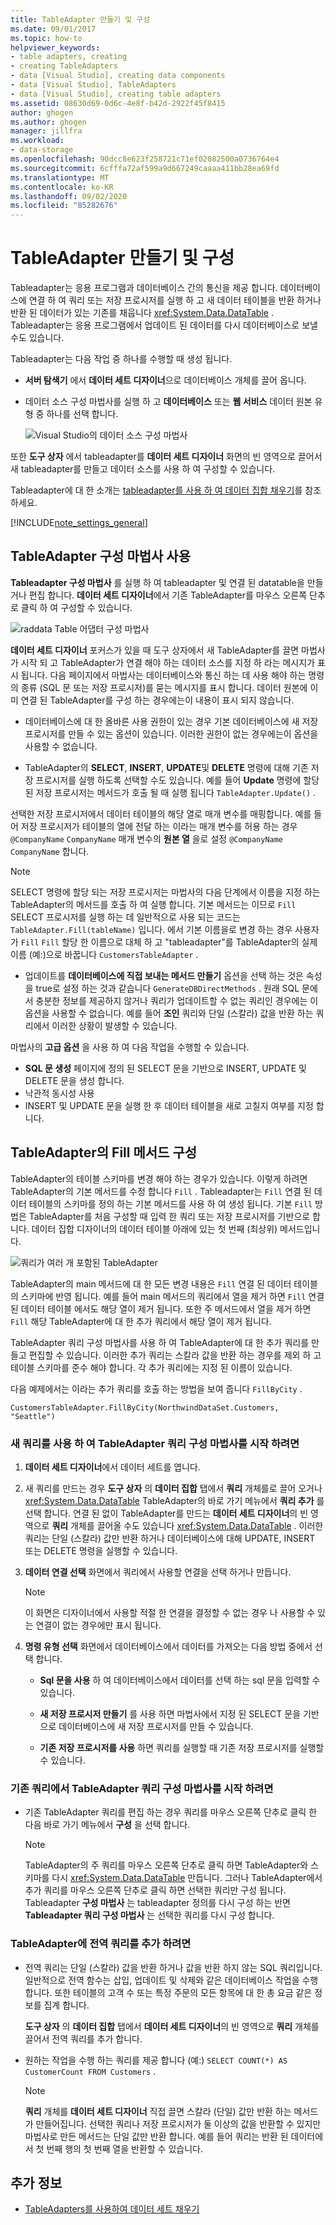 ```yaml
---
title: TableAdapter 만들기 및 구성
ms.date: 09/01/2017
ms.topic: how-to
helpviewer_keywords:
- table adapters, creating
- creating TableAdapters
- data [Visual Studio], creating data components
- data [Visual Studio], TableAdapters
- data [Visual Studio], creating table adapters
ms.assetid: 08630d69-0d6c-4e8f-b42d-2922f45f8415
author: ghogen
ms.author: ghogen
manager: jillfra
ms.workload:
- data-storage
ms.openlocfilehash: 90dcc8e623f258721c71ef02082500a0736764e4
ms.sourcegitcommit: 6cfffa72af599a9d667249caaaa411bb28ea69fd
ms.translationtype: MT
ms.contentlocale: ko-KR
ms.lasthandoff: 09/02/2020
ms.locfileid: "85282676"
---
```

# <a name="create-and-configure-tableadapters"></a>TableAdapter 만들기 및 구성

Tableadapter는 응용 프로그램과 데이터베이스 간의 통신을 제공 합니다. 데이터베이스에 연결 하 여 쿼리 또는 저장 프로시저를 실행 하 고 새 데이터 테이블을 반환 하거나 반환 된 데이터가 있는 기존를 채웁니다 <xref:System.Data.DataTable> . Tableadapter는 응용 프로그램에서 업데이트 된 데이터를 다시 데이터베이스로 보낼 수도 있습니다.

Tableadapter는 다음 작업 중 하나를 수행할 때 생성 됩니다.

- **서버 탐색기** 에서 **데이터 세트 디자이너**으로 데이터베이스 개체를 끌어 옵니다.

- 데이터 소스 구성 마법사를 실행 하 고 **데이터베이스** 또는 **웹 서비스** 데이터 원본 유형 중 하나를 선택 합니다.

   ![Visual Studio의 데이터 소스 구성 마법사](media/data-source-configuration-wizard.png)

또한 **도구 상자** 에서 tableadapter를 **데이터 세트 디자이너** 화면의 빈 영역으로 끌어서 새 tableadapter를 만들고 데이터 소스를 사용 하 여 구성할 수 있습니다.

Tableadapter에 대 한 소개는 [tableadapter를 사용 하 여 데이터 집합 채우기](../data-tools/fill-datasets-by-using-tableadapters.md)를 참조 하세요.

[!INCLUDE[note_settings_general](../data-tools/includes/note_settings_general_md.md)]

## <a name="use-the-tableadapter-configuration-wizard"></a>TableAdapter 구성 마법사 사용

**Tableadapter 구성 마법사** 를 실행 하 여 tableadapter 및 연결 된 datatable을 만들거나 편집 합니다. **데이터 세트 디자이너**에서 기존 TableAdapter를 마우스 오른쪽 단추로 클릭 하 여 구성할 수 있습니다.

![raddata Table 어댑터 구성 마법사](../data-tools/media/raddata-table-adapter-configuration-wizard.png)

**데이터 세트 디자이너** 포커스가 있을 때 도구 상자에서 새 TableAdapter를 끌면 마법사가 시작 되 고 TableAdapter가 연결 해야 하는 데이터 소스를 지정 하 라는 메시지가 표시 됩니다. 다음 페이지에서 마법사는 데이터베이스와 통신 하는 데 사용 해야 하는 명령의 종류 (SQL 문 또는 저장 프로시저)를 묻는 메시지를 표시 합니다. 데이터 원본에 이미 연결 된 TableAdapter를 구성 하는 경우에는이 내용이 표시 되지 않습니다.

- 데이터베이스에 대 한 올바른 사용 권한이 있는 경우 기본 데이터베이스에 새 저장 프로시저를 만들 수 있는 옵션이 있습니다. 이러한 권한이 없는 경우에는이 옵션을 사용할 수 없습니다.

- TableAdapter의 **SELECT**, **INSERT**, **UPDATE**및 **DELETE** 명령에 대해 기존 저장 프로시저를 실행 하도록 선택할 수도 있습니다. 예를 들어 **Update** 명령에 할당 된 저장 프로시저는 메서드가 호출 될 때 실행 됩니다 `TableAdapter.Update()` .

선택한 저장 프로시저에서 데이터 테이블의 해당 열로 매개 변수를 매핑합니다. 예를 들어 저장 프로시저가 테이블의 열에 전달 하는 이라는 매개 변수를 허용 하는 경우 `@CompanyName` `CompanyName` 매개 변수의 **원본 열** 을로 설정 `@CompanyName` `CompanyName` 합니다.

> [!NOTE]
> SELECT 명령에 할당 되는 저장 프로시저는 마법사의 다음 단계에서 이름을 지정 하는 TableAdapter의 메서드를 호출 하 여 실행 합니다. 기본 메서드는 이므로 `Fill` SELECT 프로시저를 실행 하는 데 일반적으로 사용 되는 코드는 `TableAdapter.Fill(tableName)` 입니다. 에서 기본 이름을로 변경 하는 경우 사용자가 `Fill` `Fill` 할당 한 이름으로 대체 하 고 "tableadapter"를 TableAdapter의 실제 이름 (예:)으로 바꿉니다 `CustomersTableAdapter` .

- 업데이트를 **데이터베이스에 직접 보내는 메서드 만들기** 옵션을 선택 하는 것은 속성을 true로 설정 하는 것과 같습니다 `GenerateDBDirectMethods` . 원래 SQL 문에서 충분한 정보를 제공하지 않거나 쿼리가 업데이트할 수 없는 쿼리인 경우에는 이 옵션을 사용할 수 없습니다. 예를 들어 **조인** 쿼리와 단일 (스칼라) 값을 반환 하는 쿼리에서 이러한 상황이 발생할 수 있습니다.

마법사의 **고급 옵션** 을 사용 하 여 다음 작업을 수행할 수 있습니다.

- **SQL 문 생성** 페이지에 정의 된 SELECT 문을 기반으로 INSERT, UPDATE 및 DELETE 문을 생성 합니다.
- 낙관적 동시성 사용
- INSERT 및 UPDATE 문을 실행 한 후 데이터 테이블을 새로 고칠지 여부를 지정 합니다.

## <a name="configure-a-tableadapters-fill-method"></a>TableAdapter의 Fill 메서드 구성

TableAdapter의 테이블 스키마를 변경 해야 하는 경우가 있습니다. 이렇게 하려면 TableAdapter의 기본 메서드를 수정 합니다 `Fill` . Tableadapter는 `Fill` 연결 된 데이터 테이블의 스키마를 정의 하는 기본 메서드를 사용 하 여 생성 됩니다. 기본 `Fill` 방법은 TableAdapter를 처음 구성할 때 입력 한 쿼리 또는 저장 프로시저를 기반으로 합니다. 데이터 집합 디자이너의 데이터 테이블 아래에 있는 첫 번째 (최상위) 메서드입니다.

![쿼리가 여러 개 포함된 TableAdapter](../data-tools/media/tableadapter.gif)

TableAdapter의 main 메서드에 대 한 모든 변경 내용은 `Fill` 연결 된 데이터 테이블의 스키마에 반영 됩니다. 예를 들어 main 메서드의 쿼리에서 열을 제거 하면 `Fill` 연결 된 데이터 테이블 에서도 해당 열이 제거 됩니다. 또한 주 메서드에서 열을 제거 하면 `Fill` 해당 TableAdapter에 대 한 추가 쿼리에서 해당 열이 제거 됩니다.

TableAdapter 쿼리 구성 마법사를 사용 하 여 TableAdapter에 대 한 추가 쿼리를 만들고 편집할 수 있습니다. 이러한 추가 쿼리는 스칼라 값을 반환 하는 경우를 제외 하 고 테이블 스키마를 준수 해야 합니다.  각 추가 쿼리에는 지정 된 이름이 있습니다.

다음 예제에서는 이라는 추가 쿼리를 호출 하는 방법을 보여 줍니다 `FillByCity` .

`CustomersTableAdapter.FillByCity(NorthwindDataSet.Customers, "Seattle")`

### <a name="to-start-the-tableadapter-query-configuration-wizard-with-a-new-query"></a>새 쿼리를 사용 하 여 TableAdapter 쿼리 구성 마법사를 시작 하려면

1. **데이터 세트 디자이너**에서 데이터 세트를 엽니다.

2. 새 쿼리를 만드는 경우 **도구 상자** 의 **데이터 집합** 탭에서 **쿼리** 개체를로 끌어 오거나 <xref:System.Data.DataTable> TableAdapter의 바로 가기 메뉴에서 **쿼리 추가** 를 선택 합니다. 연결 된 없이 TableAdapter를 만드는 **데이터 세트 디자이너**의 빈 영역으로 **쿼리** 개체를 끌어올 수도 있습니다 <xref:System.Data.DataTable> . 이러한 쿼리는 단일 (스칼라) 값만 반환 하거나 데이터베이스에 대해 UPDATE, INSERT 또는 DELETE 명령을 실행할 수 있습니다.

3. **데이터 연결 선택** 화면에서 쿼리에서 사용할 연결을 선택 하거나 만듭니다.

    > [!NOTE]
    > 이 화면은 디자이너에서 사용할 적절 한 연결을 결정할 수 없는 경우 나 사용할 수 있는 연결이 없는 경우에만 표시 됩니다.

4. **명령 유형 선택** 화면에서 데이터베이스에서 데이터를 가져오는 다음 방법 중에서 선택 합니다.

    - **Sql 문을 사용** 하 여 데이터베이스에서 데이터를 선택 하는 sql 문을 입력할 수 있습니다.

    - **새 저장 프로시저 만들기** 를 사용 하면 마법사에서 지정 된 SELECT 문을 기반으로 데이터베이스에 새 저장 프로시저를 만들 수 있습니다.

    - **기존 저장 프로시저를 사용** 하면 쿼리를 실행할 때 기존 저장 프로시저를 실행할 수 있습니다.

### <a name="to-start-the-tableadapter-query-configuration-wizard-on-an-existing-query"></a>기존 쿼리에서 TableAdapter 쿼리 구성 마법사를 시작 하려면

- 기존 TableAdapter 쿼리를 편집 하는 경우 쿼리를 마우스 오른쪽 단추로 클릭 한 다음 바로 가기 메뉴에서 **구성** 을 선택 합니다.

    > [!NOTE]
    > TableAdapter의 주 쿼리를 마우스 오른쪽 단추로 클릭 하면 TableAdapter와 스키마를 다시 <xref:System.Data.DataTable> 만듭니다. 그러나 TableAdapter에서 추가 쿼리를 마우스 오른쪽 단추로 클릭 하면 선택한 쿼리만 구성 됩니다. Tableadapter **구성 마법사** 는 tableadapter 정의를 다시 구성 하는 반면 **Tableadapter 쿼리 구성 마법사** 는 선택한 쿼리를 다시 구성 합니다.

### <a name="to-add-a-global-query-to-a-tableadapter"></a>TableAdapter에 전역 쿼리를 추가 하려면

- 전역 쿼리는 단일 (스칼라) 값을 반환 하거나 값을 반환 하지 않는 SQL 쿼리입니다. 일반적으로 전역 함수는 삽입, 업데이트 및 삭제와 같은 데이터베이스 작업을 수행 합니다. 또한 테이블의 고객 수 또는 특정 주문의 모든 항목에 대 한 총 요금 같은 정보를 집계 합니다.

     **도구 상자** 의 **데이터 집합** 탭에서 **데이터 세트 디자이너**의 빈 영역으로 **쿼리** 개체를 끌어서 전역 쿼리를 추가 합니다.

- 원하는 작업을 수행 하는 쿼리를 제공 합니다 (예:) `SELECT COUNT(*) AS CustomerCount FROM Customers` .

    > [!NOTE]
    > **쿼리** 개체를 **데이터 세트 디자이너** 직접 끌면 스칼라 (단일) 값만 반환 하는 메서드가 만들어집니다. 선택한 쿼리나 저장 프로시저가 둘 이상의 값을 반환할 수 있지만 마법사로 만든 메서드는 단일 값만 반환 합니다. 예를 들어 쿼리는 반환 된 데이터에서 첫 번째 행의 첫 번째 열을 반환할 수 있습니다.

## <a name="see-also"></a>추가 정보

- [TableAdapters를 사용하여 데이터 세트 채우기](../data-tools/fill-datasets-by-using-tableadapters.md)
